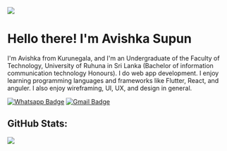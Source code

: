 [![](https://visitcount.itsvg.in/api?id=Achinit99&icon=0&color=0)](https://visitcount.itsvg.in)



# Hello there! I'm Avishka Supun

I'm Avishka from Kurunegala, and I'm an Undergraduate of the Faculty of Technology, University of Ruhuna in Sri Lanka (Bachelor of information communication technology Honours). I do web app development. I enjoy learning programming languages and frameworks like Flutter, React, and anguler. I also enjoy wireframing, UI, UX, and design in general.

[![Whatsapp Badge](https://img.shields.io/badge/WhatsApp-075e54?style=flat-square&logo=whatsapp&logoColor=white&link=https://wa.me/+94762697156)](https://wa.me/+94771637551)
[![Gmail Badge](https://img.shields.io/badge/Gmail-db4437?style=flat-square&logo=Gmail&logoColor=white&link=mailto:asupunjayasooriya@gmail.com)](mailto:asupunjayasooriya@gmail.com)


## GitHub Stats:

![](https://github-profile-summary-cards.vercel.app/api/cards/profile-details?username=Avishkasj&title_color=18d26e&text_color=ffffff&bg_color=040404&langs_count=8&layout=compact&border_color=18d26e")



